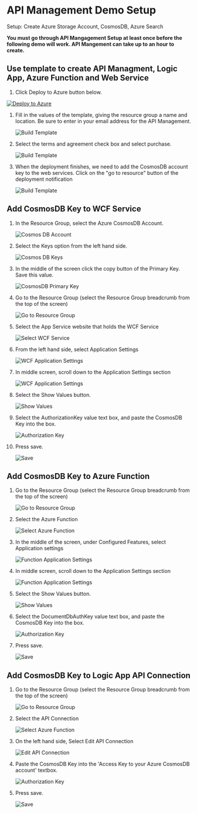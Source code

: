 # API Management Demo Setup

Setup:  Create Azure Storage Account, CosmosDB, Azure Search

<b>You must go through API Mangagement Setup at least once before the following demo will work.  API Mangement can take up to an hour to create.</b>

## Use template to create API Managment, Logic App, Azure Function and Web Service

1. Click Deploy to Azure button below.

[![Deploy to Azure](http://azuredeploy.net/deploybutton.png)](https://portal.azure.com/#create/Microsoft.Template/uri/https%3A%2F%2Fraw.githubusercontent.com%2Fcodingwithsasquatch%2Fintegration-demos%2Fmaster%2FPI%20Management%20Demo%2Fdeployment.json)

1. Fill in the values of the template, giving the resource group a name and location.  Be sure to enter in your email address for the API Management.

    ![Build Template](../images/template_settings.png "Build Template")

1. Select the terms and agreement check box and select purchase.

    ![Build Template](../images/template_purchase.png "Build Template")

1. When the deployment finishes, we need to add the CosmosDB account key to the web services. Click on the "go to resource" button of the deployment notification

    ![Build Template](../images/template_goto_resource.png "Build Template")

## Add CosmosDB Key to WCF Service

1. In the Resource Group, select the Azure CosmosDB Account.

    ![Cosmos DB Account](../images/select_cosmos_db_account.png "Cosmos DB Account")

1. Select the Keys option from the left hand side.

    ![Cosmos DB Keys](../images/select_cosmosdb_keys.png "Cosmos DB Keys")

1. In the middle of the screen click the copy button of the Primary Key.  Save this value.

    ![CosmosDB Primary Key](../images/copy_cosmosdb_primary_key.png "CosmosDB Primary Key")

1. Go to the Resource Group (select the Resource Group breadcrumb from the top of the screen)

    ![Go to Resource Group](../images/resource_group_breadcrumb.png "Go to Resource Group")

1. Select the App Service website that holds the WCF Service

    ![Select WCF Service](../images/select_wcf_service.png "Select WCF Service")

1. From the left hand side, select Application Settings

    ![WCF Application Settings](../images/wcf_service_app_settings.png "WCF Application Settings")

1. In middle screen, scroll down to the Application Settings section

    ![WCF Application Settings](../images/wcf_app_settings.png "WCF Application Settings")

1. Select the Show Values button.

    ![Show Values](../images/wcf_show_values.png "Show Values")

1. Select the AuthorizationKey value text box, and paste the CosmosDB Key into the box.

    ![Authorization Key](../images/wcf_key_value.png "Authorization Key")

1. Press save.

    ![Save](../images/wcf_save.png "Save")

## Add CosmosDB Key to Azure Function

1. Go to the Resource Group (select the Resource Group breadcrumb from the top of the screen)

    ![Go to Resource Group](../images/resource_group_breadcrumb.png "Go to Resource Group")

1. Select the Azure Function

    ![Select Azure Function](../images/select_azure_function.png "Select Azure Function")

1. In the middle of the screen, under Configured Features, select Application settings

    ![Function Application Settings](../images/function_app_settings.png "Function Application Settings")

1. In middle screen, scroll down to the Application Settings section

    ![Function Application Settings](../images/function_app_setting_value.png "WCF Application Settings")

1. Select the Show Values button.

    ![Show Values](../images/wcf_show_values.png "Show Values")

1. Select the DocumentDbAuthKey value text box, and paste the CosmosDB Key into the box.

    ![Authorization Key](../images/function_key_value.png "Authorization Key")

1. Press save.

    ![Save](../images/function_setting_save.png "Save")

## Add CosmosDB Key to Logic App API Connection

1. Go to the Resource Group (select the Resource Group breadcrumb from the top of the screen)

    ![Go to Resource Group](../images/resource_group_breadcrumb.png "Go to Resource Group")

1. Select the API Connection

    ![Select Azure Function](../images/api_connection.png "Select Azure Function")

1. On the left hand side, Select Edit API Connection

    ![Edit API Connection](../images/api_connection_settings.png "Edit API Connection")

1. Paste the CosmosDB Key into the 'Access Key to your Azure CosmosDB account' textbox.

    ![Authorization Key](../images/api_connection_key_value.png "Authorization Key")

1. Press save.

    ![Save](../images/api_connection_save.png "Save")